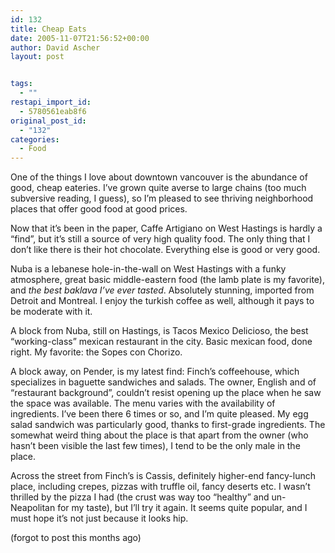 ```yaml
---
id: 132
title: Cheap Eats
date: 2005-11-07T21:56:52+00:00
author: David Ascher
layout: post


tags:
  - ""
restapi_import_id:
  - 5780561eab8f6
original_post_id:
  - "132"
categories:
  - Food
---
```

One of the things I love about downtown vancouver is the abundance of good, cheap eateries. I&#8217;ve grown quite averse to large chains (too much subversive reading, I guess), so I&#8217;m pleased to see thriving neighborhood places that offer good food at good prices.

Now that it&#8217;s been in the paper, Caffe Artigiano on West Hastings is hardly a &#8220;find&#8221;, but it&#8217;s still a source of very high quality food. The only thing that I don&#8217;t like there is their hot chocolate. Everything else is good or very good.

Nuba is a lebanese hole-in-the-wall on West Hastings with a funky atmosphere, great basic middle-eastern food (the lamb plate is my favorite), and _the best baklava I&#8217;ve ever tasted_. Absolutely stunning, imported from Detroit and Montreal. I enjoy the turkish coffee as well, although it pays to be moderate with it.

A block from Nuba, still on Hastings, is Tacos Mexico Delicioso, the best &#8220;working-class&#8221; mexican restaurant in the city. Basic mexican food, done right. My favorite: the Sopes con Chorizo.

A block away, on Pender, is my latest find: Finch&#8217;s coffeehouse, which specializes in baguette sandwiches and salads. The owner, English and of &#8220;restaurant background&#8221;, couldn&#8217;t resist opening up the place when he saw the space was available. The menu varies with the availability of ingredients. I&#8217;ve been there 6 times or so, and I&#8217;m quite pleased. My egg salad sandwich was particularly good, thanks to first-grade ingredients. The somewhat weird thing about the place is that apart from the owner (who hasn&#8217;t been visible the last few times), I tend to be the only male in the place.

Across the street from Finch&#8217;s is Cassis, definitely higher-end fancy-lunch place, including crepes, pizzas with truffle oil, fancy deserts etc. I wasn&#8217;t thrilled by the pizza I had (the crust was way too &#8220;healthy&#8221; and un-Neapolitan for my taste), but I&#8217;ll try it again. It seems quite popular, and I must hope it&#8217;s not just because it looks hip.

(forgot to post this months ago)
